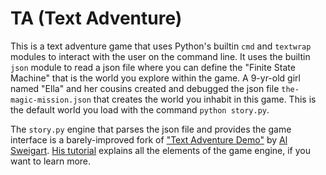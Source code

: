 TA (Text Adventure)
===================

This is a text adventure game that uses Python's builtin `cmd` and `textwrap` modules to interact with the user on the command line. It uses the builtin `json` module to read a json file where you can define the "Finite State Machine" that is the world you explore within the game. A 9-yr-old girl named "Ella" and her cousins created and debugged the json file `the-magic-mission.json` that creates the world you inhabit in this game. This is the default world you load with the command `python story.py`.

The `story.py` engine that parses the json file and provides the game interface is a barely-improved fork of ["Text Adventure Demo"](https://github.com/asweigart/textadventuredemo) by [Al Sweigart](mailto:al@inventwithpython.com). [His tutorial](http://inventwithpython.com/blog/2014/12/04/making-a-text-adventure-game-with-the-cmd-and-textwrap-modules) explains all the elements of the game engine, if you want to learn more.

